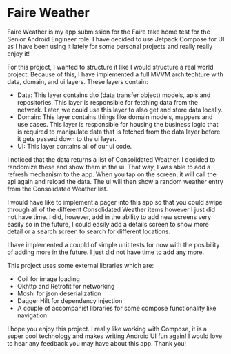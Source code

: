 # Faire Weather
Faire Weather is my app submission for the Faire take home test for the Senior Android Engineer role. I have decided to use Jetpack Compose for UI as I have been using it lately for some personal projects and really really enjoy it!

For this project, I wanted to structure it like I would structure a real world project.  Because of this, I have implemented a full MVVM architechture with data, domain, and ui layers. These layers contain:
- Data: This layer contains dto (data transfer object) models, apis and repositories.  This layer is responsible for fetching data from the network.  Later, we could use this layer to also get and store data locally.
- Domain: This layer contains things like domain models, mappers and use cases.  This layer is responsible for housing the business logic that is required to manipulate data that is fetched from the data layer before it gets passed down to the ui layer.
- UI: This layer contains all of our ui code.

I noticed that the data returns a list of Consolidated Weather.  I decided to randomize these and show them in the ui.  That way, I was able to add a refresh mechanism to the app.  When you tap on the screen, it will call the api again and reload the data.  The ui will then show a random weather entry from the Consolidated Weather list.

I would have like to implement a pager into this app so that you could swipe through all of the different Consolidated Weather items however I just did not have time.  I did, however, add in the ability to add new screens very easily so in the future, I could easily add a details screen to show more detail or a search screen to search for different locations.

I have implemented a coupld of simple unit tests for now with the posibility of adding more in the future.  I just did not have time to add any more.

This project uses some external libraries which are:
- Coil for image loading
- Okhttp and Retrofit for networking
- Moshi for json deserialization
- Dagger Hilt for dependency injection
- A couple of accompanist libraries for some compose functionality like navigation

I hope you enjoy this project.  I really like working with Compose, it is a super cool technology and makes writing Android UI fun again! I would love to hear any feedback you may have about this app. Thank you!